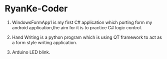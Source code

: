 # RyanKe-Coder 


1.  WindowsFormApp1 is my first C# application which porting form my android application,the aim for it is to practice C# logic control.

2.  Hand Writing is a python program which is using QT framework to act as a form style writing application. 

3.  Arduino LED blink.
